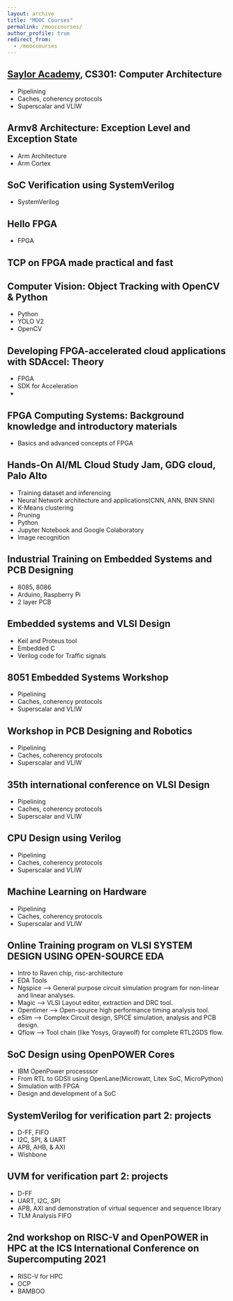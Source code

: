 ```yaml
---
layout: archive
title: "MOOC Courses"
permalink: /mooccourses/
author_profile: true
redirect_from: 
  - /mooccourses
---
```


[Saylor Academy](https://certificates.saylor.org/f19f7b29-e244-4c68-8a11-703b26bcec60#gs.84ymty), CS301: Computer Architecture
--------------------
 - Pipelining
 - Caches, coherency protocols
 - Superscalar and VLIW

Armv8 Architecture: Exception Level and Exception State
--------------------
 - Arm Architecture
 - Arm Cortex

SoC Verification using SystemVerilog
--------------------
 - SystemVerilog

Hello FPGA
--------------------
 - FPGA

TCP on FPGA made practical and fast
--------------------


Computer Vision: Object Tracking with OpenCV & Python
--------------------
 - Python
 - YOLO V2
 - OpenCV

Developing FPGA-accelerated cloud applications with SDAccel: Theory
--------------------
 - FPGA
 - SDK for Acceleration
 - 

FPGA Computing Systems: Background knowledge and introductory materials
--------------------
 - Basics and advanced concepts of FPGA

Hands-On AI/ML Cloud Study Jam, GDG cloud, Palo Alto
--------------------
 - Training dataset and inferencing
 - Neural Network architecture and applications(CNN, ANN, BNN SNN)
 - K-Means clustering
 - Pruning
 - Python
 - Jupyter Notebook and Google Colaboratory
 - Image recognition

Industrial Training on Embedded Systems and PCB Designing
--------------------
 - 8085, 8086
 - Arduino, Raspberry Pi
 - 2 layer PCB

Embedded systems and VLSI Design
--------------------
 - Keil and Proteus tool
 - Embedded C
 - Verilog code for Traffic signals

8051 Embedded Systems Workshop
--------------------
 - Pipelining
 - Caches, coherency protocols
 - Superscalar and VLIW

Workshop in PCB Designing and Robotics
--------------------
 - Pipelining
 - Caches, coherency protocols
 - Superscalar and VLIW

35th international conference on VLSI Design
--------------------
 - Pipelining
 - Caches, coherency protocols
 - Superscalar and VLIW

CPU Design using Verilog
--------------------
 - Pipelining
 - Caches, coherency protocols
 - Superscalar and VLIW

Machine Learning on Hardware
--------------------
 - Pipelining
 - Caches, coherency protocols
 - Superscalar and VLIW

Online Training program on VLSI SYSTEM DESIGN USING OPEN-SOURCE EDA
--------------------
 - Intro to Raven chip, risc-architecture
 - EDA Tools
 - Ngspice –> General purpose circuit simulation program for non-linear and linear 
   analyses.
 - Magic –> VLSI Layout editor, extraction and DRC tool.
 - Opentimer –> Open-source high performance timing analysis tool.
 - eSim –> Complex Circuit design, SPICE simulation, analysis and PCB design.
 - Qflow –> Tool chain (like Yosys, Graywolf) for complete RTL2GDS flow.

SoC Design using OpenPOWER Cores
--------------------
 - IBM OpenPower processsor
 - From RTL to GDSII using OpenLane(Microwatt, Litex SoC, MicroPython)
 - Simulation with FPGA
 - Design and development of a SoC

SystemVerilog for verification part 2: projects
--------------------
 - D-FF, FIFO
 - I2C, SPI, & UART
 - APB, AHB, & AXI
 - Wishbone

UVM for verification part 2: projects
--------------------
 - D-FF
 - UART, I2C, SPI
 - APB, AXI and demonstration of virtual sequencer and sequence library
 - TLM Analysis FIFO

2nd workshop on RISC-V and OpenPOWER in HPC at the ICS International Conference on Supercomputing 2021
--------------------
 - RISC-V for HPC
 - OCP
 - BAMBOO

   
